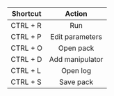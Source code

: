 | Shortcut        | Action           |
| ------------- |:---------------:|
| CTRL + R      | Run             |
| CTRL + P      | Edit parameters |
| CTRL + O      | Open pack       |
| CTRL + D      | Add manipulator |
| CTRL + L      | Open log        |
| CTRL + S      | Save pack       |